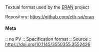 Textual format used by the [ERAN](Tools/ERAN.md) project

Repository: https://github.com/eth-sri/eran

#### Meta
:: no PV
:: Specification format
:: Source :: https://doi.org/10.1145/3550355.3552426